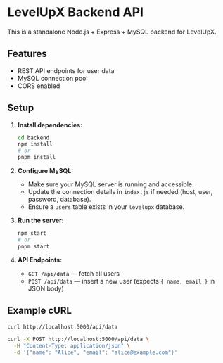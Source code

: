 # LevelUpX Backend API

This is a standalone Node.js + Express + MySQL backend for LevelUpX.

## Features
- REST API endpoints for user data
- MySQL connection pool
- CORS enabled

## Setup

1. **Install dependencies:**
   ```bash
   cd backend
   npm install
   # or
   pnpm install
   ```

2. **Configure MySQL:**
   - Make sure your MySQL server is running and accessible.
   - Update the connection details in `index.js` if needed (host, user, password, database).
   - Ensure a `users` table exists in your `levelupx` database.

3. **Run the server:**
   ```bash
   npm start
   # or
   pnpm start
   ```

4. **API Endpoints:**
   - `GET /api/data` — fetch all users
   - `POST /api/data` — insert a new user (expects `{ name, email }` in JSON body)

## Example cURL
```bash
curl http://localhost:5000/api/data

curl -X POST http://localhost:5000/api/data \
  -H "Content-Type: application/json" \
  -d '{"name": "Alice", "email": "alice@example.com"}'
``` 